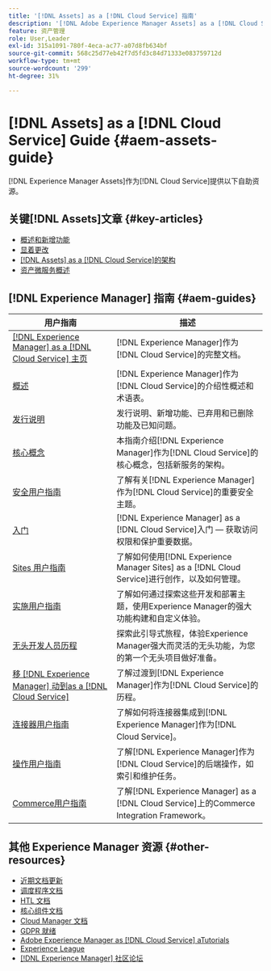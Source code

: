 ```yaml
---
title: '[!DNL Assets] as a [!DNL Cloud Service] 指南'
description: '[!DNL Adobe Experience Manager Assets] as a [!DNL Cloud Service] 自助资源和文档链接'
feature: 资产管理
role: User,Leader
exl-id: 315a1091-780f-4eca-ac77-a07d8fb634bf
source-git-commit: 568c25d77eb42f7d5fd3c84d71333e083759712d
workflow-type: tm+mt
source-wordcount: '299'
ht-degree: 31%

---
```


# [!DNL Assets] as a  [!DNL Cloud Service] Guide {#aem-assets-guide}

[!DNL Experience Manager Assets]作为[!DNL Cloud Service]提供以下自助资源。

## 关键[!DNL Assets]文章 {#key-articles}

* [概述和新增功能](overview.md)
* [显着更改](/help/assets/assets-cloud-changes.md)
* [ [!DNL Assets] as a [!DNL Cloud Service]的架构](architecture.md)
* [资产微服务概述](/help/assets/asset-microservices-overview.md)

## [!DNL Experience Manager] 指南 {#aem-guides}

| 用户指南 | 描述 |
|---|---|
| [[!DNL Experience Manager] as a [!DNL Cloud Service] 主页](/help/landing/home.md) | [!DNL Experience Manager]作为[!DNL Cloud Service]的完整文档。 |
| [概述](/help/overview/home.md) | [!DNL Experience Manager]作为[!DNL Cloud Service]的介绍性概述和术语表。 |
| [发行说明](/help/release-notes/home.md) | 发行说明、新增功能、已弃用和已删除功能及已知问题。 |
| [核心概念](/help/core-concepts/home.md) | 本指南介绍[!DNL Experience Manager]作为[!DNL Cloud Service]的核心概念，包括新服务的架构。 |
| [安全用户指南](/help/security/home.md) | 了解有关[!DNL Experience Manager]作为[!DNL Cloud Service]的重要安全主题。 |
| [入门](/help/onboarding/home.md) | [!DNL Experience Manager] as a [!DNL Cloud Service]入门 — 获取访问权限和保护重要数据。 |
| [Sites 用户指南](/help/sites-cloud/home.md) | 了解如何使用[!DNL Experience Manager Sites] as a [!DNL Cloud Service]进行创作，以及如何管理。 |
| [实施用户指南](/help/implementing/home.md) | 了解如何通过探索这些开发和部署主题，使用Experience Manager的强大功能构建和自定义体验。 |
| [无头开发人员历程](/help/journey-headless/developer/overview.md) | 探索此引导式旅程，体验Experience Manager强大而灵活的无头功能，为您的第一个无头项目做好准备。 |
| [移 [!DNL Experience Manager] 动到as a [!DNL Cloud Service]](/help/move-to-cloud-service/home.md) | 了解过渡到[!DNL Experience Manager]作为[!DNL Cloud Service]的历程。 |
| [连接器用户指南](/help/connectors/home.md) | 了解如何将连接器集成到[!DNL Experience Manager]作为[!DNL Cloud Service]。 |
| [操作用户指南](/help/operations/home.md) | 了解[!DNL Experience Manager]作为[!DNL Cloud Service]的后端操作，如索引和维护任务。 |
| [Commerce用户指南](/help/commerce-cloud/home.md) | 了解[!DNL Experience Manager] as a [!DNL Cloud Service]上的Commerce Integration Framework。 |

## 其他 Experience Manager 资源 {#other-resources}

* [近期文档更新](https://experienceleague.adobe.com/docs/experience-manager-release-information/aem-release-updates/doc-updates/documentation-updates.html#aem-as-a-cloud-service)
* [调度程序文档](/help/implementing/dispatcher/overview.md)
* [HTL 文档](https://experienceleague.adobe.com/docs/experience-manager-htl/using/overview.html?lang=zh-Hans)
* [核心组件文档](https://experienceleague.adobe.com/docs/experience-manager-core-components/using/introduction.html?lang=zh-Hans)
* [Cloud Manager 文档](https://experienceleague.adobe.com/docs/experience-manager-cloud-manager/using/introduction-to-cloud-manager.html?lang=zh-Hans)
* [GDPR 就绪](/help/onboarding/data-privacy-and-protection-readiness/aem-readiness.md)
* [Adobe Experience Manager as  [!DNL Cloud Service] aTutorials](https://experienceleague.adobe.com/docs/experience-manager-learn/cloud-service/overview.html)
* [Experience League](https://experienceleague.adobe.com/?promoid=K42KVXHD&amp;mv=other#recommended/solutions/experience-manager)
* [[!DNL Experience Manager] 社区论坛](https://experienceleaguecommunities.adobe.com/t5/adobe-experience-manager/ct-p/adobe-experience-manager-community)
